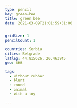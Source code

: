 ```yaml
---
type: pencil
key: green-bee
title: green bee
date: 2021-03-09T21:01:59+01:00


gridSize: 1
pencilCount: 1

countries: Serbia
cities: Belgrade
latlng: 44.815626, 20.463945
geo: SRB

tags:
  - without rubber
  - blunt
  - round
  - animal
  - with a toy

---
```


